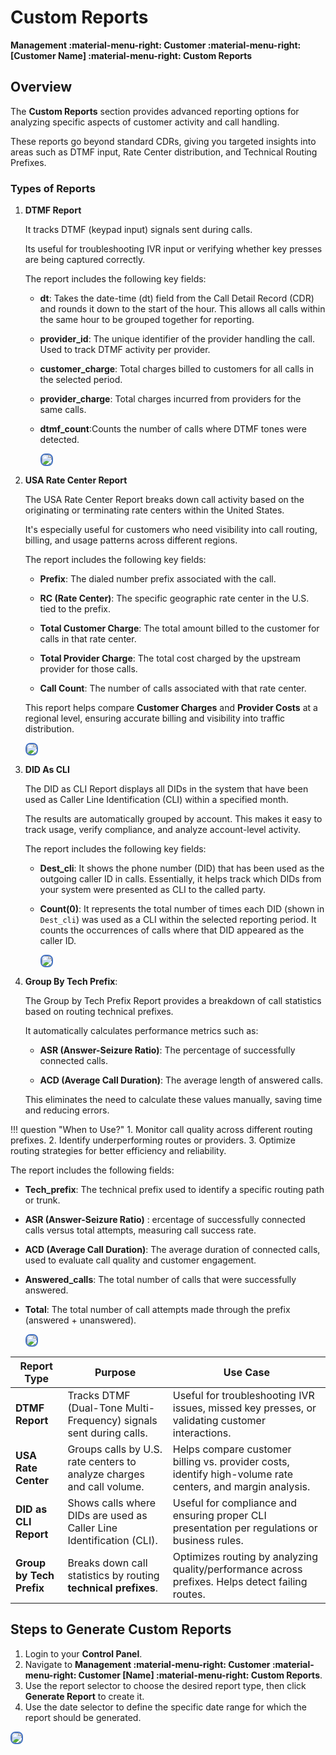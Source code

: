 # Custom Reports

**Management :material-menu-right: Customer :material-menu-right: [Customer Name] :material-menu-right: Custom Reports**

## Overview

The **Custom Reports** section provides advanced reporting options for analyzing specific aspects of customer activity and call handling.

These reports go beyond standard CDRs, giving you targeted insights into areas such as DTMF input, Rate Center distribution, and Technical Routing Prefixes.

### Types of Reports

1. **DTMF Report**

   It tracks DTMF (keypad input) signals sent during calls.

   Its useful for troubleshooting IVR input or verifying whether key presses are being captured correctly.

   The report includes the following key fields:

   + **dt**: Takes the date-time (dt) field from the Call Detail Record (CDR) and rounds it down to the start of the hour. This allows all calls within the same hour to be grouped together for reporting.

   + **provider_id**: The unique identifier of the provider handling the call. Used to track DTMF activity per provider.

   + **customer_charge**: Total charges billed to customers for all calls in the selected period.

   + **provider_charge**: Total charges incurred from providers for the same calls.

   + **dtmf_count**:Counts the number of calls where DTMF tones were detected.

      <img src="customrep5.png" style="border: 2px solid #4472C4; border-radius: 8px;">

2. **USA Rate Center Report**

   The USA Rate Center Report breaks down call activity based on the originating or terminating rate centers within the United States.

   It's especially useful for customers who need visibility into call routing, billing, and usage patterns across different regions.

   The report includes the following key fields:

   + **Prefix**: The dialed number prefix associated with the call.

   + **RC (Rate Center)**: The specific geographic rate center in the U.S. tied to the prefix.

   + **Total Customer Charge**: The total amount billed to the customer for calls in that rate center.

   + **Total Provider Charge**: The total cost charged by the upstream provider for those calls.

   + **Call Count**: The number of calls associated with that rate center.

   This report helps compare **Customer Charges** and **Provider Costs** at a regional level, ensuring accurate billing and visibility into traffic distribution.

      <img src="customrep1.png" style="border: 2px solid #4472C4; border-radius: 8px;">

3. **DID As CLI**

   The DID as CLI Report displays all DIDs in the system that have been used as Caller Line Identification (CLI) within a specified month.

   The results are automatically grouped by account. This makes  it easy to track usage, verify compliance, and analyze account-level activity.

   The report includes the following key fields:

   + **Dest_cli**: It shows the phone number (DID) that has been used as the outgoing caller ID in calls. Essentially, it helps track which DIDs from your system were presented as CLI to the called party.

   + **Count(0)**: It represents the total number of times each DID (shown in `Dest_cli`) was used as a CLI within the selected reporting period. It counts the occurrences of calls where that DID appeared as the caller ID.

      <img src="customrep2.png" style="border: 2px solid #4472C4; border-radius: 8px;">

4. **Group By Tech Prefix**:

   The Group by Tech Prefix Report provides a breakdown of call statistics based on routing technical prefixes.

   It automatically calculates performance metrics such as:

   + **ASR (Answer-Seizure Ratio)**: The percentage of successfully connected calls.

   + **ACD (Average Call Duration)**: The average length of answered calls.

   This eliminates the need to calculate these values manually, saving time and reducing errors.

!!! question "When to Use?"
    1. Monitor call quality across different routing prefixes.
    2. Identify underperforming routes or providers.
    3. Optimize routing strategies for better efficiency and reliability.

   The report includes the following fields:

   + **Tech_prefix**: The technical prefix used to identify a specific routing path or trunk.

   + **ASR (Answer-Seizure Ratio)** : ercentage of successfully connected calls versus total attempts, measuring call success rate.

   + **ACD (Average Call Duration)**: The average duration of connected calls, used to evaluate call quality and customer engagement.

   + **Answered_calls**: The total number of calls that were successfully answered.

   + **Total**: The total number of call attempts made through the prefix (answered + unanswered).

      <img src="customrep3.png" style="border: 2px solid #4472C4; border-radius: 8px;">

|**Report Type**|**Purpose**|**Use Case**|
| --------------|-----------|-------------|
|**DTMF Report**| Tracks DTMF (Dual-Tone Multi-Frequency) signals sent during calls.| Useful for troubleshooting IVR issues, missed key presses, or validating customer interactions.|
|**USA Rate Center**| Groups calls by U.S. rate centers to analyze charges and call volume.| Helps compare customer billing vs. provider costs, identify high-volume rate centers, and margin analysis.|
|**DID as CLI Report**| Shows calls where DIDs are used as Caller Line Identification (CLI).| Useful for compliance and ensuring proper CLI presentation per regulations or business rules.|
|**Group by Tech Prefix** | Breaks down call statistics by routing **technical prefixes**.| Optimizes routing by analyzing quality/performance across prefixes. Helps detect failing routes.|

## Steps to Generate Custom Reports

1. Login to your **Control Panel**.
2. Navigate to **Management :material-menu-right: Customer :material-menu-right: Customer [Name] :material-menu-right: Custom Reports**.
3. Use the report selector to choose the desired report type, then click **Generate Report** to create it.
4. Use the date selector to define the specific date range for which the report should be generated.

<img src="customrep4.png" style="border: 2px solid #4472C4; border-radius: 8px;">
